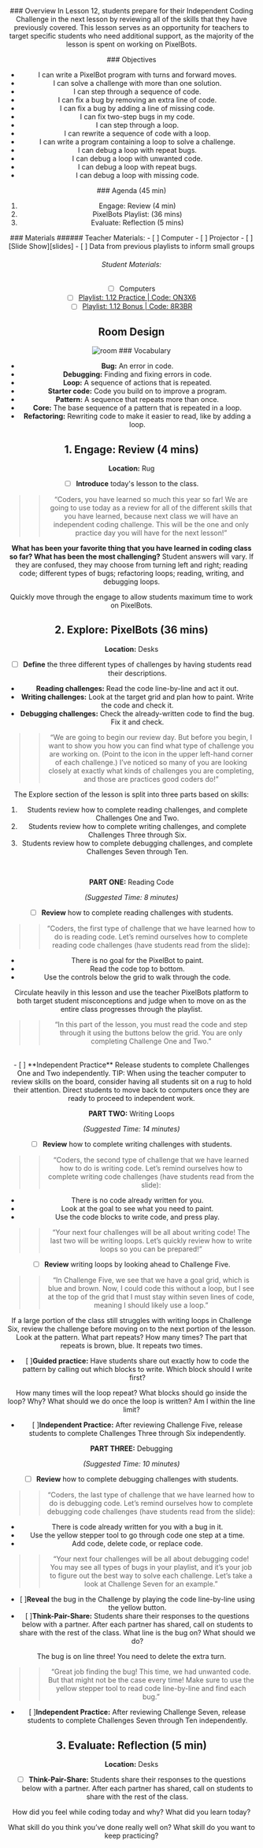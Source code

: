 <header class='header' title='Review' subtitle='Lesson 1.12'/>

<notable>
<iconp src='/icons/activity.png'>### Overview</iconp>
In Lesson 12, students prepare for their Independent Coding Challenge in the next lesson by reviewing all of the skills that they have previously covered. This lesson serves as an opportunity for teachers to target specific students who need additional support, as the majority of the lesson is spent on working on PixelBots.

<iconp src='/icons/objectives.png'>### Objectives</iconp>
- I can write a PixelBot program with turns and forward moves.
- I can solve a challenge with more than one solution.
- I can step through a sequence of code.
- I can fix a bug by removing an extra line of code.
- I can fix a bug by adding a line of missing code.
- I can fix  two-step bugs in my code.
- I can step through a loop.
- I can rewrite a sequence of code with a loop.
- I can write a program containing a loop to solve a challenge.
- I can debug a loop with repeat bugs.
- I can debug a loop with unwanted code.
- I can debug a loop with repeat bugs.
- I can debug a loop with missing code.


<iconp src='/icons/agenda.png'>### Agenda (45 min)</iconp>
1. Engage: Review (4 min)
1. PixelBots Playlist: (36 mins)
1. Evaluate: Reflection (5 mins)

<note>
<iconp src='/icons/materials.png'>### Materials</iconp>
###### Teacher Materials:
- [ ] Computer
- [ ] Projector
- [ ] [Slide Show][slides]
- [ ] Data from previous playlists to inform small groups

###### Student Materials:
- [ ] Computers
- [ ] [Playlist: 1.12 Practice | Code: ON3X6][practice]
- [ ] [Playlist: 1.12 Bonus | Code: 8R3BR][extension]
</note>

## Room Design
![room](/images/layout-online.png)
<note>
<iconp src='/icons/vocab.png'>### Vocabulary</iconp>
- **Bug:** An error in code.
- **Debugging:** Finding and fixing errors in code.
- **Loop:** A sequence of actions that is repeated.
- **Starter code:** Code you build on to improve a program.
- **Pattern:** A sequence that repeats more than once.
- **Core:** The base sequence of a pattern that is repeated in a loop.
- **Refactoring:**  Rewriting code to make it easier to read, like by adding a loop.

</note>

<pagebreak/>

## 1. Engage: Review (4 mins)
**Location:** Rug

- [ ] **Introduce** today's lesson to the class.
>>“Coders, you have learned so much this year so far! We are going to use today as a review for all of the different skills that you have learned, because next class we will have an independent coding challenge. This will be the one and only practice day you will have for the next lesson!”

<iconp type='question'>**What has been your favorite thing that you have learned in coding class so far? What has been the most challenging?**</iconp>
<iconp type='answer'>Student answers will vary. If they are confused, they may choose from turning left and right; reading code; different types of bugs; refactoring loops; reading, writing, and debugging loops.</iconp>

<note type='tip'>Quickly move through the engage to allow students maximum time to work on PixelBots.
</note>
<br/>

## 2. Explore: PixelBots (36 mins)
**Location:** Desks
<br/>
- [ ] **Define** the three different types of challenges by having students read their descriptions.

- **Reading challenges:** Read the code line-by-line and act it out.
- **Writing challenges:** Look at the target grid and plan how to paint. Write the code and check it.
- **Debugging challenges:** Check the already-written code to find the bug. Fix it and check.
>>“We are going to begin our review day. But before you begin, I want to show you how you can find what type of challenge you are working on. (Point to the icon in the upper left-hand corner of each challenge.) I’ve noticed so many of you are looking closely at exactly what kinds of challenges you are completing, and those are practices good coders do!”

<note type='tip'>The Explore section of the lesson is split into three parts based on skills:

1. Students review how to complete reading challenges, and complete Challenges One and Two.
2. Students review how to complete writing challenges, and complete Challenges Three through Six.
3. Students review how to complete debugging challenges, and complete Challenges Seven through Ten.
</note>
<br/>

**PART ONE:** Reading Code

*(Suggested Time: 8 minutes)*
<br/>
- [ ] **Review** how to complete reading challenges with students.

>>“Coders, the first type of challenge that we have learned how to do is reading code. Let’s remind ourselves how to complete reading code challenges (have students read from the slide):

- There is no goal for the PixelBot to paint.
- Read the code top to bottom.
- Use the controls below the grid to walk through the code.
<note type='tip'>
Circulate heavily in this lesson and use the teacher PixelBots platform to both target student misconceptions and judge when to move on as the entire class progresses through the playlist.
</note>

>>“In this part of the lesson, you must read the code and step through it using the buttons below the grid. You are only completing Challenge One and Two.”

<br/>
- [ ] **Independent Practice** Release students to complete Challenges One and Two independently.

<note type='tip'>
TIP: When using the teacher computer to review skills on the board, consider having all students sit on a rug to hold their attention. Direct students to move back to computers once they are ready to proceed to independent work.
</note>

**PART TWO:** Writing Loops

*(Suggested Time: 14 minutes)*
<br/>
- [ ] **Review** how to complete writing challenges with students.

>>“Coders, the second type of challenge that we have learned how to do is writing code. Let’s remind ourselves how to complete writing code challenges (have students read from the slide):

- There is no code already written for you.
- Look at the goal to see what you need to paint.
- Use the code blocks to write code, and press play.

>>“Your next four challenges will be all about writing code! The last two will be writing loops. Let’s quickly review how to write loops so you can be prepared!”

- [ ] **Review** writing loops by looking ahead to Challenge Five.
>>“In Challenge Five, we see that we have a goal grid, which is blue and brown. Now, I could code this without a loop, but I see at the top of the grid that I must stay within seven lines of code, meaning I should likely use a loop.”

<note type='tip'>If a large portion of the class still struggles with writing loops in Challenge Six, review the challenge before moving on to the next portion of the lesson.
</note>
<iconp type='question'>Look at the pattern. What part repeats? How many times?</iconp>
<iconp type='answer'>The part that repeats is brown, blue. It repeats two times.</iconp>
<br/>

- [ ]**Guided practice:** Have students share out exactly how to code the pattern by calling out which blocks to write.
<iconp type='question'>Which block should I write first?
</iconp>
<iconp type='question'>How many times will the loop repeat?
</iconp>
<iconp type='question'>What blocks should go inside the loop? Why?
</iconp>
<iconp type='question'>What should we do once the loop is written?
</iconp>
<iconp type='question'>Am I within the line limit?
</iconp>
<br/>

- [ ]**Independent Practice:** After reviewing Challenge Five, release students to complete Challenges Three through Six independently.

**PART THREE:** Debugging

*(Suggested Time: 10 minutes)*
<br/>
- [ ] **Review** how to complete debugging challenges with students.

>>“Coders, the last type of challenge that we have learned how to do is debugging code. Let’s remind ourselves how to complete debugging code challenges (have students read from the slide):

- There is code already written for you with a bug in it.
- Use the yellow stepper tool to go through code one step at a time.
- Add code, delete code, or replace code.

>>“Your next four challenges will be all about debugging code! You may see all types of bugs in your playlist, and it’s your job to figure out the best way to solve each challenge. Let’s take a look at Challenge Seven for an example.”

- [ ]**Reveal** the bug in the Challenge by playing the code line-by-line using the yellow button.
- [ ]**Think-Pair-Share:** Students share their responses to the questions below with a partner. After each partner has shared, call on students to share with the rest of the class.
<iconp type='question'>What line is the bug on? What should we do?
</iconp>
<iconp type='answer'>The bug is on line three! You need to delete the extra turn.
</iconp>

>>“Great job finding the bug! This time, we had unwanted code. But that might not be the case every time! Make sure to use the yellow stepper tool to read code line-by-line and find each bug.”

- [ ]**Independent Practice:** After reviewing Challenge Seven, release students to complete Challenges Seven through Ten independently.

## 3. Evaluate:  Reflection (5 min)
**Location:** Desks

- [ ] **Think-Pair-Share:** Students share their responses to the questions below with a partner. After each partner has shared, call on students to share with the rest of the class.

<iconp type='question'>How did you feel while coding today and why? What did you learn today?</iconp>

<iconp type='question'>What skill do you think you’ve done really well on? What skill do you want to keep practicing?
</iconp>

</notable>

[slides]: https://docs.google.com/presentation/d/1NakLvmxekU2qhq-9g2Iyqy1GRY_K7XBYaVVCDE3t5ag/edit?usp=sharing
[practice]: http://www.pixelbots.io/ON3X6
[extension]: http://www.pixelbots.io/8R3BR
